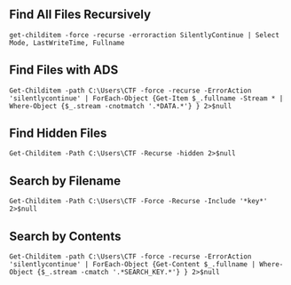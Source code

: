 ## Find All Files Recursively
```
get-childitem -force -recurse -erroraction SilentlyContinue | Select Mode, LastWriteTime, Fullname
```
## Find Files with ADS
```
Get-Childitem -path C:\Users\CTF -force -recurse -ErrorAction 'silentlycontinue' | ForEach-Object {Get-Item $_.fullname -Stream * | Where-Object {$_.stream -cnotmatch '.*DATA.*'} } 2>$null
```
## Find Hidden Files
```
Get-Childitem -Path C:\Users\CTF -Recurse -hidden 2>$null
```

## Search by Filename
```
Get-Childitem -Path C:\Users\CTF -Force -Recurse -Include '*key*' 2>$null
```
## Search by Contents
```
Get-Childitem -path C:\Users\CTF -force -recurse -ErrorAction 'silentlycontinue' | ForEach-Object {Get-Content $_.fullname | Where-Object {$_.stream -cmatch '.*SEARCH_KEY.*'} } 2>$null
```

